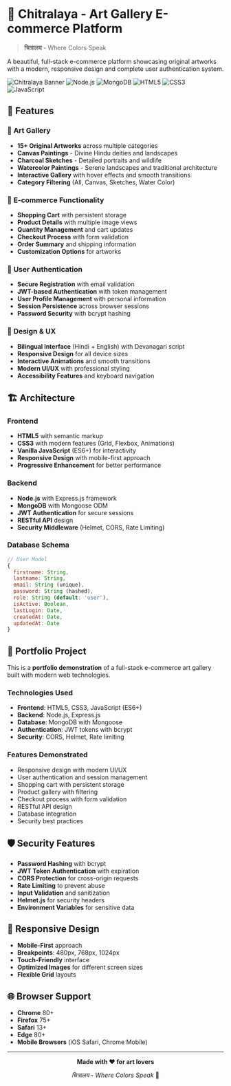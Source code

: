 # 🎨 Chitralaya - Art Gallery E-commerce Platform

> **चित्रालय** - Where Colors Speak

A beautiful, full-stack e-commerce platform showcasing original artworks with a modern, responsive design and complete user authentication system.


![Chitralaya Banner](https://img.shields.io/badge/Chitralaya-Art%20Gallery-orange?style=for-the-badge&logo=artstation)
![Node.js](https://img.shields.io/badge/Node.js-18+-green?style=for-the-badge&logo=node.js)
![MongoDB](https://img.shields.io/badge/MongoDB-Database-green?style=for-the-badge&logo=mongodb)
![HTML5](https://img.shields.io/badge/HTML5-Frontend-orange?style=for-the-badge&logo=html5)
![CSS3](https://img.shields.io/badge/CSS3-Styling-blue?style=for-the-badge&logo=css3)
![JavaScript](https://img.shields.io/badge/JavaScript-ES6+-yellow?style=for-the-badge&logo=javascript)

## 🌟 Features

### 🎨 **Art Gallery**
- **15+ Original Artworks** across multiple categories
- **Canvas Paintings** - Divine Hindu deities and landscapes
- **Charcoal Sketches** - Detailed portraits and wildlife
- **Watercolor Paintings** - Serene landscapes and traditional architecture
- **Interactive Gallery** with hover effects and smooth transitions
- **Category Filtering** (All, Canvas, Sketches, Water Color)

### 🛒 **E-commerce Functionality**
- **Shopping Cart** with persistent storage
- **Product Details** with multiple image views
- **Quantity Management** and cart updates
- **Checkout Process** with form validation
- **Order Summary** and shipping information
- **Customization Options** for artworks

### 👤 **User Authentication**
- **Secure Registration** with email validation
- **JWT-based Authentication** with token management
- **User Profile Management** with personal information
- **Session Persistence** across browser sessions
- **Password Security** with bcrypt hashing

### 🎨 **Design & UX**
- **Bilingual Interface** (Hindi + English) with Devanagari script
- **Responsive Design** for all device sizes
- **Interactive Animations** and smooth transitions
- **Modern UI/UX** with professional styling
- **Accessibility Features** and keyboard navigation

## 🏗️ Architecture

### **Frontend**
- **HTML5** with semantic markup
- **CSS3** with modern features (Grid, Flexbox, Animations)
- **Vanilla JavaScript** (ES6+) for interactivity
- **Responsive Design** with mobile-first approach
- **Progressive Enhancement** for better performance

### **Backend**
- **Node.js** with Express.js framework
- **MongoDB** with Mongoose ODM
- **JWT Authentication** for secure sessions
- **RESTful API** design
- **Security Middleware** (Helmet, CORS, Rate Limiting)

### **Database Schema**
```javascript
// User Model
{
  firstname: String,
  lastname: String,
  email: String (unique),
  password: String (hashed),
  role: String (default: 'user'),
  isActive: Boolean,
  lastLogin: Date,
  createdAt: Date,
  updatedAt: Date
}
```

## 🎨 Portfolio Project

This is a **portfolio demonstration** of a full-stack e-commerce art gallery built with modern web technologies.

### **Technologies Used**
- **Frontend**: HTML5, CSS3, JavaScript (ES6+)
- **Backend**: Node.js, Express.js
- **Database**: MongoDB with Mongoose
- **Authentication**: JWT tokens with bcrypt
- **Security**: CORS, Helmet, Rate limiting

### **Features Demonstrated**
- Responsive design with modern UI/UX
- User authentication and session management
- Shopping cart with persistent storage
- Product gallery with filtering
- Checkout process with form validation
- RESTful API design
- Database integration
- Security best practices


## 🛡️ Security Features

- **Password Hashing** with bcrypt
- **JWT Token Authentication** with expiration
- **CORS Protection** for cross-origin requests
- **Rate Limiting** to prevent abuse
- **Input Validation** and sanitization
- **Helmet.js** for security headers
- **Environment Variables** for sensitive data



## 📱 Responsive Design

- **Mobile-First** approach
- **Breakpoints**: 480px, 768px, 1024px
- **Touch-Friendly** interface
- **Optimized Images** for different screen sizes
- **Flexible Grid** layouts

## 🌐 Browser Support

- **Chrome** 80+
- **Firefox** 75+
- **Safari** 13+
- **Edge** 80+
- **Mobile Browsers** (iOS Safari, Chrome Mobile)

---

<div align="center">

**Made with ❤️ for art lovers**

*चित्रालय - Where Colors Speak* 🎨


</div>
